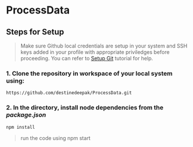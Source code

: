 # ProcessData

## Steps for Setup

> Make sure Github local credentials are setup in your system and SSH keys added in your profile with appropriate priviledges before proceeding. You can refer to [Setup Git](https://help.github.com/articles/set-up-git/) tutorial for help.

### 1. Clone the repository in workspace of your local system using:

```
https://github.com/destinedeepak/ProcessData.git
```


### 2. In the directory, install node dependencies from the _package.json_

```
npm install
```
> run the code using npm start
